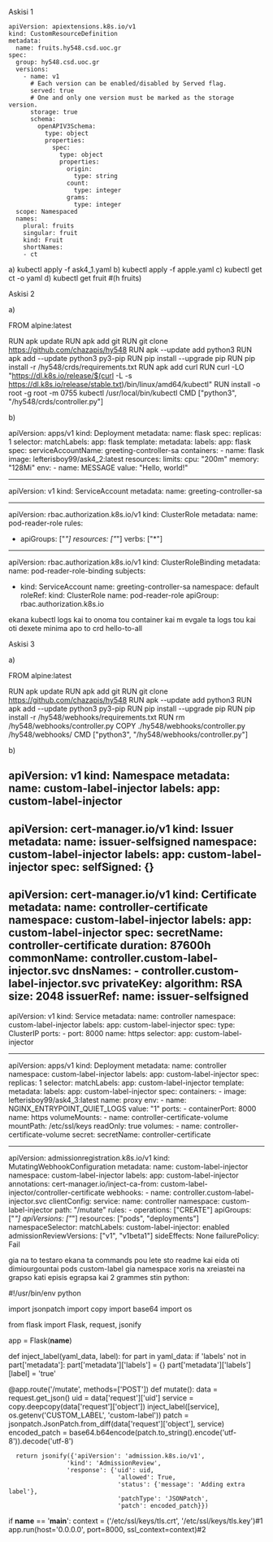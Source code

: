 Askisi 1

    apiVersion: apiextensions.k8s.io/v1
    kind: CustomResourceDefinition
    metadata:
      name: fruits.hy548.csd.uoc.gr
    spec:
      group: hy548.csd.uoc.gr
      versions:
        - name: v1
          # Each version can be enabled/disabled by Served flag.
          served: true
          # One and only one version must be marked as the storage version.
          storage: true
          schema:
            openAPIV3Schema:
              type: object
              properties:
                spec:
                  type: object
                  properties:
                    origin:
                      type: string
                    count:
                      type: integer
                    grams:
                      type: integer
      scope: Namespaced
      names:
        plural: fruits
        singular: fruit
        kind: Fruit
        shortNames:
        - ct

a)
 kubectl apply -f ask4_1.yaml
b) 
  kubectl apply -f apple.yaml
c) 
  kubectl get ct -o yaml
d) 
  kubectl get fruit #(h fruits)


Askisi 2

a)

  FROM alpine:latest

  RUN apk update
  RUN apk add git
  RUN git clone https://github.com/chazapis/hy548
  RUN apk --update add python3
  RUN apk add --update python3 py3-pip
  RUN pip install --upgrade pip
  RUN pip install -r /hy548/crds/requirements.txt
  RUN apk add curl
  RUN curl -LO "https://dl.k8s.io/release/$(curl -L -s https://dl.k8s.io/release/stable.txt)/bin/linux/amd64/kubectl"
  RUN install -o root -g root -m 0755 kubectl /usr/local/bin/kubectl
  CMD ["python3", "/hy548/crds/controller.py"]

b)

  apiVersion: apps/v1
  kind: Deployment
  metadata:
    name: flask
  spec:
    replicas: 1
    selector:
      matchLabels:
        app: flask
    template:
      metadata:
        labels:
          app: flask
      spec:
        serviceAccountName: greeting-controller-sa
        containers:
        - name: flask
          image: lefterisboy99/ask4_2:latest
          resources:
            limits:
              cpu: "200m"
              memory: "128Mi"
          env:
          - name: MESSAGE
            value: "Hello, world!"

  ---

  apiVersion: v1
  kind: ServiceAccount
  metadata:
    name: greeting-controller-sa

  ---

  apiVersion: rbac.authorization.k8s.io/v1
  kind: ClusterRole
  metadata:
    name: pod-reader-role
  rules:
  - apiGroups: ["*"]
    resources: ["*"]
    verbs: ["*"]

  ---

  apiVersion: rbac.authorization.k8s.io/v1
  kind: ClusterRoleBinding
  metadata:
    name: pod-reader-role-binding
  subjects:
  - kind: ServiceAccount
    name: greeting-controller-sa
    namespace: default
  roleRef:
    kind: ClusterRole
    name: pod-reader-role
    apiGroup: rbac.authorization.k8s.io

ekana kubectl logs kai to onoma tou container kai m evgale ta logs tou kai oti dexete minima apo to crd hello-to-all


Askisi 3

a)

  FROM alpine:latest

  RUN apk update
  RUN apk add git
  RUN git clone https://github.com/chazapis/hy548
  RUN apk --update add python3
  RUN apk add --update python3 py3-pip
  RUN pip install --upgrade pip
  RUN pip install -r /hy548/webhooks/requirements.txt
  RUN rm /hy548/webhooks/controller.py
  COPY ./hy548/webhooks/controller.py /hy548/webhooks/
  CMD ["python3", "/hy548/webhooks/controller.py"]

b)

  apiVersion: v1
  kind: Namespace
  metadata:
    name: custom-label-injector
    labels:
      app: custom-label-injector
  ---
  apiVersion: cert-manager.io/v1
  kind: Issuer
  metadata:
    name: issuer-selfsigned
    namespace: custom-label-injector
    labels:
      app: custom-label-injector
  spec:
    selfSigned: {}
  ---
  apiVersion: cert-manager.io/v1
  kind: Certificate
  metadata:
    name: controller-certificate
    namespace: custom-label-injector
    labels:
      app: custom-label-injector
  spec:
    secretName: controller-certificate
    duration: 87600h
    commonName: controller.custom-label-injector.svc
    dnsNames:
    - controller.custom-label-injector.svc
    privateKey:
      algorithm: RSA
      size: 2048
    issuerRef:
      name: issuer-selfsigned
  ---
  apiVersion: v1
  kind: Service
  metadata:
    name: controller
    namespace: custom-label-injector
    labels:
      app: custom-label-injector
  spec:
    type: ClusterIP
    ports:
      - port: 8000
        name: https
    selector:
      app: custom-label-injector

  ---

  apiVersion: apps/v1
  kind: Deployment
  metadata:
    name: controller
    namespace: custom-label-injector
    labels:
      app: custom-label-injector
  spec:
    replicas: 1
    selector:
      matchLabels:
        app: custom-label-injector
    template:
      metadata:
        labels:
          app: custom-label-injector
      spec:
        containers:
        - image: lefterisboy99/ask4_3:latest
          name: proxy
          env:
          - name: NGINX_ENTRYPOINT_QUIET_LOGS
            value: "1"
          ports:
          - containerPort: 8000
            name: https
          volumeMounts:
          - name: controller-certificate-volume
            mountPath: /etc/ssl/keys
            readOnly: true
        volumes:
        - name: controller-certificate-volume
          secret:
            secretName: controller-certificate

  ---
  apiVersion: admissionregistration.k8s.io/v1
  kind: MutatingWebhookConfiguration
  metadata:
    name: custom-label-injector
    namespace: custom-label-injector
    labels:
      app: custom-label-injector
    annotations:
      cert-manager.io/inject-ca-from: custom-label-injector/controller-certificate
  webhooks:
    - name: controller.custom-label-injector.svc
      clientConfig:
        service:
          name: controller
          namespace: custom-label-injector
          path: "/mutate"
      rules:
        - operations: ["CREATE"]
          apiGroups: ["*"]
          apiVersions: ["*"]
          resources: ["pods", "deployments"]
      namespaceSelector:
        matchLabels:
          custom-label-injector: enabled
      admissionReviewVersions: ["v1", "v1beta1"]
      sideEffects: None
      failurePolicy: Fail




gia na to testaro ekana ta commands pou lete sto readme kai eida oti dimiourgountai pods custom-label gia namespace xoris na xreiastei na grapso kati episis egrapsa kai 2 grammes stin python:

  #!/usr/bin/env python

  import jsonpatch
  import copy
  import base64
  import os

  from flask import Flask, request, jsonify

  app = Flask(__name__)

  def inject_label(yaml_data, label):
      for part in yaml_data:
          if 'labels' not in part['metadata']:
              part['metadata']['labels'] = {}
          part['metadata']['labels'][label] = 'true'

  @app.route('/mutate', methods=['POST'])
  def mutate():
      data = request.get_json()
      uid = data['request']['uid']
      service = copy.deepcopy(data['request']['object'])
      inject_label([service], os.getenv('CUSTOM_LABEL', 'custom-label'))
      patch = jsonpatch.JsonPatch.from_diff(data['request']['object'], service)
      encoded_patch = base64.b64encode(patch.to_string().encode('utf-8')).decode('utf-8')

      return jsonify({'apiVersion': 'admission.k8s.io/v1',
                    'kind': 'AdmissionReview',
                    'response': {'uid': uid,
                                  'allowed': True,
                                  'status': {'message': 'Adding extra label'},
                                  'patchType': 'JSONPatch',
                                  'patch': encoded_patch}})

  if __name__ == '__main__':
      context = ('/etc/ssl/keys/tls.crt', '/etc/ssl/keys/tls.key')#1
      app.run(host='0.0.0.0', port=8000, ssl_context=context)#2
